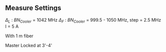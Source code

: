 ## Measure Settings
$\Delta_L$ : $BN_{Cooler}$ = 1042 MHz
$\Delta_F$ : $BN_{Cooler}$ = 999.5 - 1050 MHz, step = 2.5 MHz
I = 5 A

With 1 m fiber

Master Locked at 3'-4'